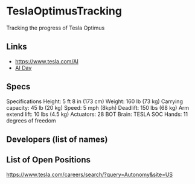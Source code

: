 # TeslaOptimusTracking
 Tracking the progress of Tesla Optimus

## Links
- https://www.tesla.com/AI
- [AI Day](https://www.youtube.com/watch?v=ODSJsviD_SU)

## Specs
Specifications
Height:
5 ft 8 in (173 cm)
Weight:
160 lb (73 kg)
Carrying capacity:
45 lb (20 kg)
Speed:
5 mph (8kph)
Deadlift:
150 lbs (68 kg)
Arm extend lift:
10 lbs (4.5 kg)
Actuators:
28
BOT Brain:
TESLA SOC
Hands:
11 degrees of freedom

## Developers (list of names)


## List of Open Positions
https://www.tesla.com/careers/search/?query=Autonomy&site=US